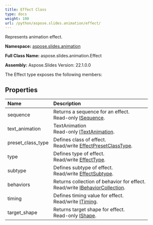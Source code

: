 ```yaml
---
title: Effect Class
type: docs
weight: 100
url: /python/aspose.slides.animation/effect/
---
```


Represents animation effect.

**Namespace:** [aspose.slides.animation](/python/aspose.slides.animation/)

**Full Class Name:** aspose.slides.animation.Effect

**Assembly:**  Aspose.Slides Version: 22.1.0.0

The Effect type exposes the following members:
## **Properties**
|**Name**|**Description**|
| :- | :- |
|sequence|Returns a sequence for an effect.<br/>            Read-only [ISequence](/python/aspose.slides.animation/isequence/).|
|text_animation|TextAnimation<br/>            Read-only [ITextAnimation](/python/aspose.slides.animation/itextanimation/).|
|preset_class_type|Defines class of effect.<br/>            Read/write [EffectPresetClassType](/python/aspose.slides.animation/effectpresetclasstype/).|
|type|Defines type of effect.<br/>            Read/write [EffectType](/python/aspose.slides.animation/effecttype/).|
|subtype|Defines subtype of effect.<br/>            Read/write [EffectSubtype](/python/aspose.slides.animation/effectsubtype/).|
|behaviors|Returns collection of behavior for effect.<br/>            Read/write [IBehaviorCollection](/python/aspose.slides.animation/ibehaviorcollection/).|
|timing|Defines timing value for effect.<br/>            Read/write [ITiming](/python/aspose.slides.animation/itiming/).|
|target_shape|Returns target shape for effect.<br/>            Read-only [IShape](/python/aspose.slides/ishape/).|

